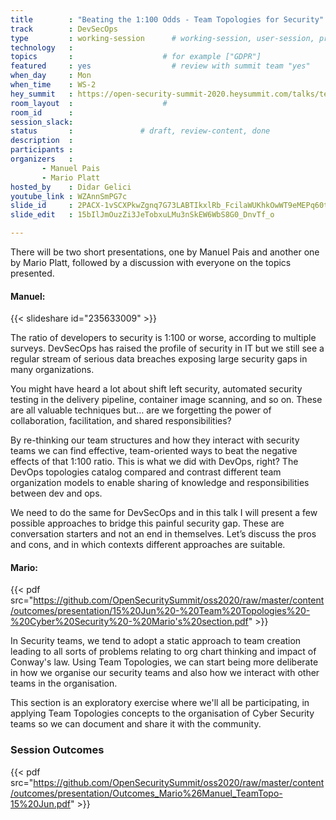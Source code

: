 ```yaml
---
title        : "Beating the 1:100 Odds - Team Topologies for Security"
track        : DevSecOps
type         : working-session      # working-session, user-session, product-session
technology   :
topics       :                    # for example ["GDPR"]
featured     : yes                  # review with summit team "yes"
when_day     : Mon
when_time    : WS-2
hey_summit   : https://open-security-summit-2020.heysummit.com/talks/team-topologies-introduction/
room_layout  :                    #
room_id      :
session_slack: 
status       :               # draft, review-content, done
description  :
participants :
organizers   : 
       - Manuel Pais
       - Mario Platt
hosted_by    : Didar Gelici
youtube_link : WZAnnSmPG7c
slide_id     : 2PACX-1vSCXPkwZgnq7G73LABTIkxlRb_FcilaWUKhkOwWT9eMEPq60t8iLOEza4rjU_KefBcE1nV_Pdxz7Cli
slide_edit   : 15bIlJmOuzZi3JeTobxuLMu3nSkEW6WbS8G0_DnvTf_o

---
```


There will be two short presentations, one by Manuel Pais and another one by Mario Platt, followed by a discussion with everyone on the topics presented.

#### Manuel:

{{< slideshare id="235633009" >}}

The ratio of developers to security is 1:100 or worse, according to multiple surveys. DevSecOps has raised the profile of security in IT but we still see a regular stream of serious data breaches exposing large security gaps in many organizations.

You might have heard a lot about shift left security, automated security testing in the delivery pipeline, container image scanning, and so on. These are all valuable techniques but… are we forgetting the power of collaboration, facilitation, and shared responsibilities?

By re-thinking our team structures and how they interact with security teams we can find effective, team-oriented ways to beat the negative effects of that 1:100 ratio. This is what we did with DevOps, right? The DevOps topologies catalog compared and contrast different team organization models to enable sharing of knowledge and responsibilities between dev and ops.

We need to do the same for DevSecOps and in this talk I will present a few possible approaches to bridge this painful security gap. These are conversation starters and not an end in themselves. Let’s discuss the pros and cons, and in which contexts different approaches are suitable.

#### Mario:

{{< pdf src="https://github.com/OpenSecuritySummit/oss2020/raw/master/content/outcomes/presentation/15%20Jun%20-%20Team%20Topologies%20-%20Cyber%20Security%20-%20Mario's%20section.pdf" >}}

In Security teams, we tend to adopt a static approach to team creation leading to all sorts of problems relating to org chart thinking and impact of Conway's law. Using Team Topologies, we can start being more deliberate in how we organise our security teams and also how we interact with other teams in the organisation.

This section is an exploratory exercise where we'll all be participating, in applying Team Topologies concepts to the organisation of Cyber Security teams so we can document and share it with the community.


### Session Outcomes

{{< pdf src="https://github.com/OpenSecuritySummit/oss2020/raw/master/content/outcomes/presentation/Outcomes_Mario%26Manuel_TeamTopo-15%20Jun.pdf" >}}